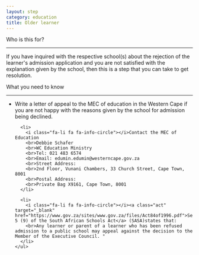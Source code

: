 ```yaml
---
layout: step
category: education
title: Older learner
---
```

<div class="intro">
  <div class="header"><i class="fa fa-fw fa-users" aria-hidden="true"></i> Who is this for?</div>
  <hr>
  <div class="content">
    <p>If you have inquired with the respective school(s) about the rejection of the learner's admission application and you are not satisfied with the explanation given by the school,  then this is a step that you can take to get resolution.</p>
  </div>
</div>

<div class="summary">
  <div class="header"><i class="fa fa-fw fa-exclamation-circle" aria-hidden="true"></i> What you need to know</div>
  <hr>
  <div class="content">
    <ul class="fa-ul">
      <li>
        <i class="fa-li fa fa-info-circle"></i>Write a letter of appeal to the MEC of education in the Western Cape if you are not happy with the reasons given by the school for admission being declined.
      </li>

      <li>
        <i class="fa-li fa fa-info-circle"></i>Contact the MEC of Education
        <br>Debbie Schafer
        <br>WC Education Ministry
        <br>Tel: 021 483 6574 
        <br>Email: edumin.edumin@westerncape.gov.za
        <br>Street Address:
        <br>2nd Floor, Vunani Chambers, 33 Church Street, Cape Town, 8001
        <br>Postal Address:
        <br>Private Bag X9161, Cape Town, 8001
      </li>

      <li>
        <i class="fa-li fa fa-info-circle"></i><a class="act" target="_blank" href="https://www.gov.za/sites/www.gov.za/files/Act84of1996.pdf">Section 5 (9) of the South African Schools Act</a> (SASA)states that:
        <br>Any learner or parent of a learner who has been refused admission to a public school may appeal against the decision to the Member of the Executive Council. "
      </li>
    </ul>
  </div>
</div>
